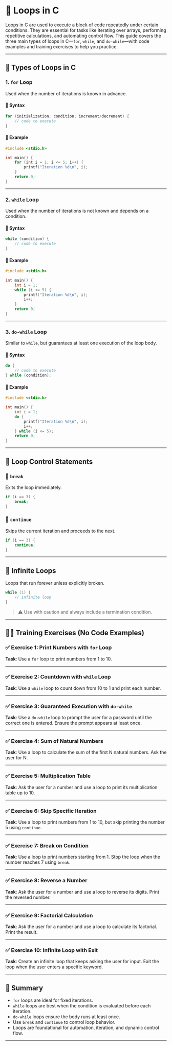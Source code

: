 # 🔁 Loops in C

Loops in C are used to execute a block of code repeatedly under certain conditions. They are essential for tasks like iterating over arrays, performing repetitive calculations, and automating control flow. This guide covers the three main types of loops in C—`for`, `while`, and `do-while`—with code examples and training exercises to help you practice.

---

## 🔂 Types of Loops in C

### 1. `for` Loop

Used when the number of iterations is known in advance.

#### 🔹 Syntax
```c
for (initialization; condition; increment/decrement) {
    // code to execute
}
```

#### 🔹 Example
```c
#include <stdio.h>

int main() {
    for (int i = 1; i <= 5; i++) {
        printf("Iteration %d\n", i);
    }
    return 0;
}
```

---

### 2. `while` Loop

Used when the number of iterations is not known and depends on a condition.

#### 🔹 Syntax
```c
while (condition) {
    // code to execute
}
```

#### 🔹 Example
```c
#include <stdio.h>

int main() {
    int i = 1;
    while (i <= 5) {
        printf("Iteration %d\n", i);
        i++;
    }
    return 0;
}
```

---

### 3. `do-while` Loop

Similar to `while`, but guarantees at least one execution of the loop body.

#### 🔹 Syntax
```c
do {
    // code to execute
} while (condition);
```

#### 🔹 Example
```c
#include <stdio.h>

int main() {
    int i = 1;
    do {
        printf("Iteration %d\n", i);
        i++;
    } while (i <= 5);
    return 0;
}
```

---

## 🔄 Loop Control Statements

### 🔹 `break`
Exits the loop immediately.

```c
if (i == 3) {
    break;
}
```

### 🔹 `continue`
Skips the current iteration and proceeds to the next.

```c
if (i == 3) {
    continue;
}
```

---

## 🧠 Infinite Loops

Loops that run forever unless explicitly broken.

```c
while (1) {
    // infinite loop
}
```

> ⚠️ Use with caution and always include a termination condition.

---

## 🧑‍💻 Training Exercises (No Code Examples)

### ✅ Exercise 1: Print Numbers with `for` Loop
**Task**: Use a `for` loop to print numbers from 1 to 10.

---

### ✅ Exercise 2: Countdown with `while` Loop
**Task**: Use a `while` loop to count down from 10 to 1 and print each number.

---

### ✅ Exercise 3: Guaranteed Execution with `do-while`
**Task**: Use a `do-while` loop to prompt the user for a password until the correct one is entered. Ensure the prompt appears at least once.

---

### ✅ Exercise 4: Sum of Natural Numbers
**Task**: Use a loop to calculate the sum of the first N natural numbers. Ask the user for N.

---

### ✅ Exercise 5: Multiplication Table
**Task**: Ask the user for a number and use a loop to print its multiplication table up to 10.

---

### ✅ Exercise 6: Skip Specific Iteration
**Task**: Use a loop to print numbers from 1 to 10, but skip printing the number 5 using `continue`.

---

### ✅ Exercise 7: Break on Condition
**Task**: Use a loop to print numbers starting from 1. Stop the loop when the number reaches 7 using `break`.

---

### ✅ Exercise 8: Reverse a Number
**Task**: Ask the user for a number and use a loop to reverse its digits. Print the reversed number.

---

### ✅ Exercise 9: Factorial Calculation
**Task**: Ask the user for a number and use a loop to calculate its factorial. Print the result.

---

### ✅ Exercise 10: Infinite Loop with Exit
**Task**: Create an infinite loop that keeps asking the user for input. Exit the loop when the user enters a specific keyword.

---

## 🧭 Summary

- `for` loops are ideal for fixed iterations.
- `while` loops are best when the condition is evaluated before each iteration.
- `do-while` loops ensure the body runs at least once.
- Use `break` and `continue` to control loop behavior.
- Loops are foundational for automation, iteration, and dynamic control flow.

---


